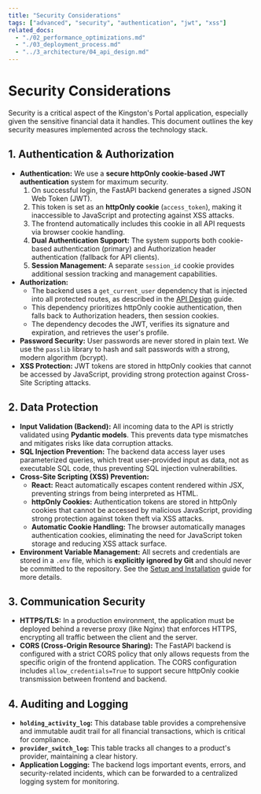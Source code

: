 ```yaml
---
title: "Security Considerations"
tags: ["advanced", "security", "authentication", "jwt", "xss"]
related_docs:
  - "./02_performance_optimizations.md"
  - "./03_deployment_process.md"
  - "../3_architecture/04_api_design.md"
---
```

# Security Considerations

Security is a critical aspect of the Kingston's Portal application, especially given the sensitive financial data it handles. This document outlines the key security measures implemented across the technology stack.

## 1. Authentication & Authorization

- **Authentication:** We use a **secure httpOnly cookie-based JWT authentication** system for maximum security.
  1.  On successful login, the FastAPI backend generates a signed JSON Web Token (JWT).
  2.  This token is set as an **httpOnly cookie** (`access_token`), making it inaccessible to JavaScript and protecting against XSS attacks.
  3.  The frontend automatically includes this cookie in all API requests via browser cookie handling.
  4.  **Dual Authentication Support:** The system supports both cookie-based authentication (primary) and Authorization header authentication (fallback for API clients).
  5.  **Session Management:** A separate `session_id` cookie provides additional session tracking and management capabilities.
- **Authorization:**
  - The backend uses a `get_current_user` dependency that is injected into all protected routes, as described in the [API Design](../3_architecture/04_api_design.md) guide.
  - This dependency prioritizes httpOnly cookie authentication, then falls back to Authorization headers, then session cookies.
  - The dependency decodes the JWT, verifies its signature and expiration, and retrieves the user's profile.
- **Password Security:** User passwords are never stored in plain text. We use the `passlib` library to hash and salt passwords with a strong, modern algorithm (bcrypt).
- **XSS Protection:** JWT tokens are stored in httpOnly cookies that cannot be accessed by JavaScript, providing strong protection against Cross-Site Scripting attacks.

## 2. Data Protection

- **Input Validation (Backend):** All incoming data to the API is strictly validated using **Pydantic models**. This prevents data type mismatches and mitigates risks like data corruption attacks.
- **SQL Injection Prevention:** The backend data access layer uses parameterized queries, which treat user-provided input as data, not as executable SQL code, thus preventing SQL injection vulnerabilities.
- **Cross-Site Scripting (XSS) Prevention:**
  - **React:** React automatically escapes content rendered within JSX, preventing strings from being interpreted as HTML.
  - **httpOnly Cookies:** Authentication tokens are stored in httpOnly cookies that cannot be accessed by malicious JavaScript, providing strong protection against token theft via XSS attacks.
  - **Automatic Cookie Handling:** The browser automatically manages authentication cookies, eliminating the need for JavaScript token storage and reducing XSS attack surface.
- **Environment Variable Management:** All secrets and credentials are stored in a `.env` file, which is **explicitly ignored by Git** and should never be committed to the repository. See the [Setup and Installation](../2_getting_started/01_setup_and_installation.md) guide for more details.

## 3. Communication Security

- **HTTPS/TLS:** In a production environment, the application must be deployed behind a reverse proxy (like Nginx) that enforces HTTPS, encrypting all traffic between the client and the server.
- **CORS (Cross-Origin Resource Sharing):** The FastAPI backend is configured with a strict CORS policy that only allows requests from the specific origin of the frontend application. The CORS configuration includes `allow_credentials=True` to support secure httpOnly cookie transmission between frontend and backend.

## 4. Auditing and Logging

- **`holding_activity_log`:** This database table provides a comprehensive and immutable audit trail for all financial transactions, which is critical for compliance.
- **`provider_switch_log`:** This table tracks all changes to a product's provider, maintaining a clear history.
- **Application Logging:** The backend logs important events, errors, and security-related incidents, which can be forwarded to a centralized logging system for monitoring. 
